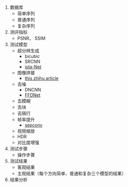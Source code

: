 1. 数据库
   - 简单序列
   - 普通序列
   - 复杂序列
2. 测评指标
   - PSNR， SSIM
3. 测试模型
   - 超分辨生成 
     - bicubic
     - SRCNN
     - [ista-Net](https://github.com/jianzhangcs/ISTA-Net)
   - 图像拼接
     - [this zhihu article](https://www.zhihu.com/question/34535199)
   - 去噪
     - DNCNN
     - [FFDNet](https://github.com/cszn/FFDNet.git)
   - 去模糊
   - 去块
   - 去隔行
   - 帧率提升
     - [sepconv](http://web.cecs.pdx.edu/~fliu/papers/iccv2017-interp.pdf)
   - 视频缩放
   - HDR
   - 对比度增强
4. 测试步骤
   - 操作步骤
5. 测试结果
   - 客观结果
   - 主观结果（每个方向简单、普通和复杂三个模型的结果）
6. 结果分析